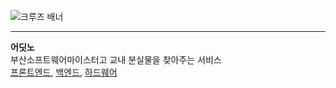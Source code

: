 ![크루즈 배너](https://github.com/user-attachments/assets/79bdda8b-f1a5-4712-b59f-3326b34a0624)

---
<b>어딧노</b> <br>
부산소프트웨어마이스터고 교내 분실물을 찾아주는 서비스 <br>
[프론트엔드](https://github.com/Team-Cruze/Aditno-App), [백엔드](https://github.com/Team-Cruze/CRUISE_Backend), [하드웨어](https://github.com/Team-Cruze/Prototype-hardware)
